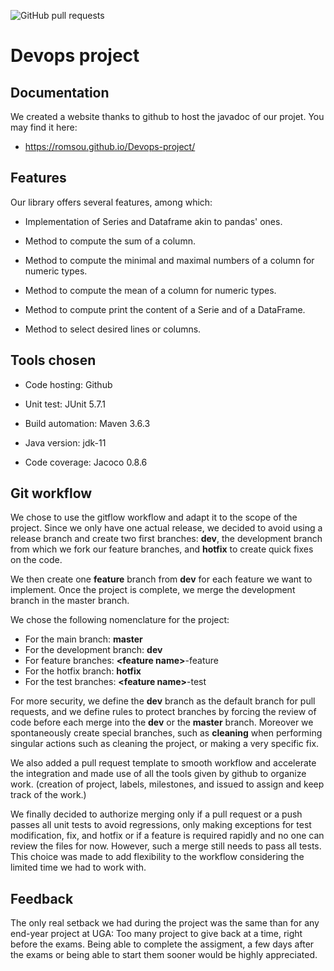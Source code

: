 ![GitHub pull requests](https://img.shields.io/github/issues-pr/Romsou/Devops-project)

# Devops project

## Documentation

We created a website thanks to github to host the javadoc of our projet. You may 
find it here: 

- https://romsou.github.io/Devops-project/

## Features

Our library offers several features, among which:

- Implementation of Series and Dataframe akin to pandas' ones.

- Method to compute the sum of a column.

- Method to compute the minimal and maximal numbers of a column for numeric types.

- Method to compute the mean of a column for numeric types.

- Method to compute print the content of a Serie and of a DataFrame.

- Method to select desired lines or columns.

## Tools chosen

- Code hosting: Github

- Unit test: JUnit 5.7.1

- Build automation: Maven 3.6.3

- Java version: jdk-11

- Code coverage: Jacoco 0.8.6

## Git workflow

We chose to use the gitflow workflow and adapt it to the scope of the project. Since we only have one actual release, we decided to avoid using a release branch and create two first branches: **dev**, the development branch from which we fork our feature branches, and **hotfix** to create quick fixes on the code.

We then create one **feature** branch from **dev** for each feature we want to implement. Once the project is complete, we merge the development branch in the master branch.

We chose the following nomenclature for the project:
- For the main branch: **master**
- For the development branch: **dev**
- For feature branches: **\<feature name\>**-feature
- For the hotfix branch: **hotfix**
- For the test branches: **\<feature name\>**-test

For more security, we define the **dev** branch as the default branch for pull requests, and we define rules to protect branches by forcing the review of code before each merge into the **dev** or the **master** branch.
Moreover we spontaneously create special branches, such as **cleaning** when performing
singular actions such as cleaning the project, or making a very specific fix.

We also added a pull request template to smooth workflow and accelerate the integration and made
use of all the tools given by github to organize work. (creation of project, labels,
milestones, and issued to assign and keep track of the work.)


We finally decided to authorize merging only if a pull request or a push passes all unit
tests to avoid regressions, only making exceptions for test modification, fix,
and hotfix or if a feature is required rapidly and no one can review the files for now.
However, such a merge still needs to pass all tests. This choice was made to add flexibility
to the workflow considering the limited time we had to work with.


## Feedback

The only real setback we had during the project was the same than for any end-year project at UGA: Too many project
to give back at a time, right before the exams. Being able to complete the assigment, 
a few days after the exams or being able to start them sooner would be highly appreciated.
